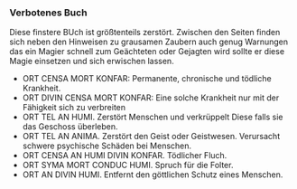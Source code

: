 ### Verbotenes Buch

Diese finstere BUch ist größtenteils zerstört. Zwischen den Seiten finden sich neben den Hinweisen zu grausamen Zaubern
auch genug Warnungen das ein Magier schnell zum Geächteten oder Gejagten wird sollte er diese Magie einsetzen und sich
erwischen lassen.

* ORT CENSA MORT KONFAR: Permanente, chronische und tödliche Krankheit.
* ORT DIVIN CENSA MORT KONFAR: Eine solche Krankheit nur mit der Fähigkeit sich zu verbreiten
* ORT TEL AN HUMI. Zerstört Menschen und verkrüppelt Diese falls sie das Geschoss überleben.
* ORT TEL AN ANIMA. Zerstört den Geist oder Geistwesen. Verursacht schwere psychische Schäden bei Menschen.
* ORT CENSA AN HUMI DIVIN KONFAR. Tödlicher Fluch.
* ORT SYMA MORT CONDUC HUMI. Spruch für die Folter.
* ORT AN DIVIN HUMI. Entfernt den göttlichen Schutz eines Menschen.
